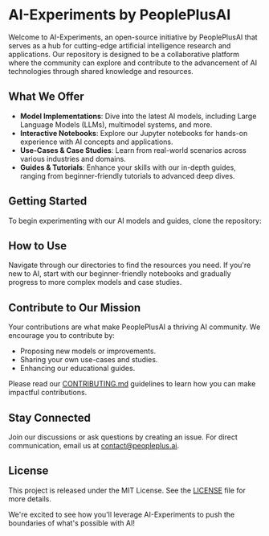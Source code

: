 # AI-Experiments by PeoplePlusAI

Welcome to AI-Experiments, an open-source initiative by PeoplePlusAI that serves as a hub for cutting-edge artificial intelligence research and applications. Our repository is designed to be a collaborative platform where the community can explore and contribute to the advancement of AI technologies through shared knowledge and resources.

## What We Offer

- **Model Implementations**: Dive into the latest AI models, including Large Language Models (LLMs), multimodel systems, and more.
- **Interactive Notebooks**: Explore our Jupyter notebooks for hands-on experience with AI concepts and applications.
- **Use-Cases & Case Studies**: Learn from real-world scenarios across various industries and domains.
- **Guides & Tutorials**: Enhance your skills with our in-depth guides, ranging from beginner-friendly tutorials to advanced deep dives.

## Getting Started

To begin experimenting with our AI models and guides, clone the repository:

## How to Use

Navigate through our directories to find the resources you need. If you're new to AI, start with our beginner-friendly notebooks and gradually progress to more complex models and case studies.

## Contribute to Our Mission

Your contributions are what make PeoplePlusAI a thriving AI community. We encourage you to contribute by:

- Proposing new models or improvements.
- Sharing your own use-cases and studies.
- Enhancing our educational guides.

Please read our [CONTRIBUTING.md](CONTRIBUTING.md) guidelines to learn how you can make impactful contributions.

## Stay Connected

Join our discussions or ask questions by creating an issue. For direct communication, email us at [contact@peopleplus.ai](mailto:contact@peopleplus.ai).

## License

This project is released under the MIT License. See the [LICENSE](LICENSE) file for more details.

We're excited to see how you'll leverage AI-Experiments to push the boundaries of what's possible with AI!
